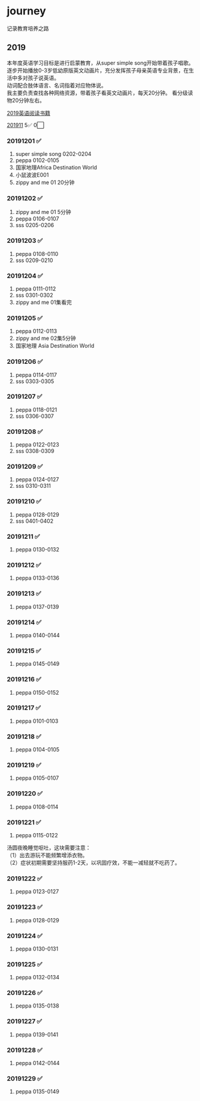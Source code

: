 # journey
记录教育培养之路
## 2019
本年度英语学习目标是进行启蒙教育，从super simple song开始带着孩子唱歌。  
逐步开始播放0-3岁低幼原版英文动画片，充分发挥孩子母亲英语专业背景，在生活中多对孩子说英语。  
动词配合肢体语言、名词指着对应物体说。  
我主要负责查找各种网络资源，带着孩子看英文动画片，每天20分钟。
看分级读物20分钟左右。  


[2019英语阅读书籍](book/2019/english/list.md)   

[201911](book/2019/201911/record.md)  5:white_check_mark: 0:white_large_square:  
### 20191201  :white_check_mark:
1. super simple song 0202-0204
2. peppa 0102-0105
3. 国家地理Africa  Destination World
4. 小鼠波波E001
5. zippy and me 01 20分钟
### 20191202  :white_check_mark:
1. zippy and me 01 5分钟
2. peppa 0106-0107
3. sss 0205-0206
### 20191203  :white_check_mark:
1. peppa 0108-0110
2. sss 0209-0210
### 20191204  :white_check_mark:
1. peppa 0111-0112
2. sss 0301-0302
3. zippy and me 01集看完

### 20191205  :white_check_mark:
1. peppa 0112-0113
2. zippy and me 02集5分钟
3. 国家地理 Asia  Destination World

### 20191206  :white_check_mark:
1. peppa 0114-0117
2. sss 0303-0305

### 20191207  :white_check_mark:
1. peppa 0118-0121
2. sss 0306-0307

### 20191208  :white_check_mark:
1. peppa 0122-0123
2. sss 0308-0309

### 20191209  :white_check_mark:
1. peppa 0124-0127
2. sss 0310-0311

### 20191210  :white_check_mark:
1. peppa 0128-0129
2. sss 0401-0402

### 20191211  :white_check_mark:
1. peppa 0130-0132

### 20191212  :white_check_mark:
1. peppa 0133-0136

### 20191213  :white_check_mark:
1. peppa 0137-0139

### 20191214  :white_check_mark:
1. peppa 0140-0144

### 20191215  :white_check_mark:
1. peppa 0145-0149

### 20191216  :white_check_mark:
1. peppa 0150-0152

### 20191217  :white_check_mark:
1. peppa 0101-0103

### 20191218  :white_check_mark:
1. peppa 0104-0105

### 20191219  :white_check_mark:
1. peppa 0105-0107

### 20191220  :white_check_mark:
1. peppa 0108-0114

### 20191221  :white_check_mark:
1. peppa 0115-0122  

汤圆夜晚睡觉呕吐，这块需要注意：  
（1）出去游玩不能频繁增添衣物。  
（2）症状初期需要坚持服药1-2天，以巩固疗效，不能一减轻就不吃药了。

### 20191222  :white_check_mark:
1. peppa 0123-0127

### 20191223  :white_check_mark:
1. peppa 0128-0129

### 20191224  :white_check_mark:
1. peppa 0130-0131

### 20191225  :white_check_mark:
1. peppa 0132-0134

### 20191226  :white_check_mark:
1. peppa 0135-0138

### 20191227  :white_check_mark:
1. peppa 0139-0141

### 20191228  :white_check_mark:
1. peppa 0142-0144

### 20191229  :white_check_mark:
1. peppa 0135-0149